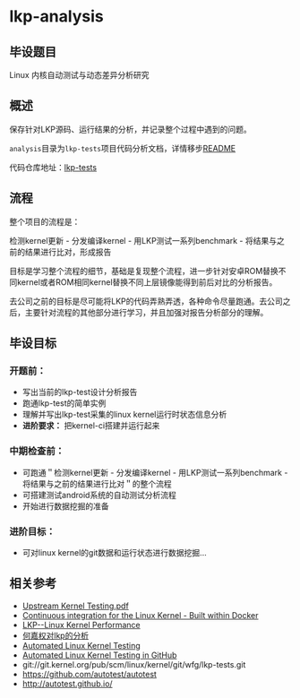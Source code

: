 # lkp-analysis #

## 毕设题目
Linux 内核自动测试与动态差异分析研究

## 概述
保存针对LKP源码、运行结果的分析，并记录整个过程中遇到的问题。

`analysis`目录为`lkp-tests`项目代码分析文档，详情移步[README](https://github.com/openthos/lkp-analysis/blob/master/analysis/README.md)

代码仓库地址：[lkp-tests](https://github.com/dc3671/lkp-tests)

## 流程
整个项目的流程是：

检测kernel更新 - 分发编译kernel - 用LKP测试一系列benchmark - 将结果与之前的结果进行比对，形成报告

目标是学习整个流程的细节，基础是复现整个流程，进一步针对安卓ROM替换不同kernel或者ROM相同kernel替换不同上层镜像能得到前后对比的分析报告。

去公司之前的目标是尽可能将LKP的代码弄熟弄透，各种命令尽量跑通。去公司之后，主要针对流程的其他部分进行学习，并且加强对报告分析部分的理解。

## 毕设目标
### 开题前：
- 写出当前的lkp-test设计分析报告
- 跑通lkp-test的简单实例
- 理解并写出lkp-test采集的linux kernel运行时状态信息分析
- **进阶要求：** 把kernel-ci搭建并运行起来

### 中期检查前：
- 可跑通＂检测kernel更新 - 分发编译kernel - 用LKP测试一系列benchmark - 将结果与之前的结果进行比对＂的整个流程
- 可搭建测试android系统的自动测试分析流程
- 开始进行数据挖掘的准备

### 进阶目标：
- 可对linux kernel的git数据和运行状态进行数据挖掘...

## 相关参考
- [Upstream Kernel Testing.pdf](http://elinux.org/images/f/ff/Kernelci.pdf)
- [Continuous integration for the Linux Kernel - Built within Docker](https://github.com/sanglt/kernel-ci)
- [LKP--Linux Kernel Performance](https://01.org/zh/lkp)
- [何嘉权对lkp的分析](http://hejq.me/2014/10/30/lkp-tests-notes/)
- [Automated Linux Kernel Testing](http://kernelci.org/)
- [Automated Linux Kernel Testing in GitHub](https://github.com/kernelci/)
- git://git.kernel.org/pub/scm/linux/kernel/git/wfg/lkp-tests.git
- https://github.com/autotest/autotest
- http://autotest.github.io/

